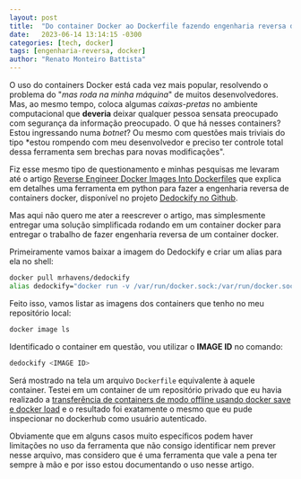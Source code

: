 ```yaml
---
layout: post
title:  "Do container Docker ao Dockerfile fazendo engenharia reversa de um container docker com o Dedockify"
date:   2023-06-14 13:14:15 -0300
categories: [tech, docker]
tags: [engenharia-reversa, docker]
author: "Renato Monteiro Battista"
---
```

O uso do containers Docker está cada vez mais popular, resolvendo o problema do "*mas roda na minha máquina*" de muitos desenvolvedores. Mas, ao mesmo tempo, coloca algumas *caixas-pretas* no ambiente computacional que **deveria** deixar qualquer pessoa sensata preocupado com segurança da informação preocupado. O que há nesses containers? Estou ingressando numa *botnet*? Ou mesmo com questões mais triviais do tipo *estou rompendo com meu desenvolvedor e preciso ter controle total dessa ferramenta sem brechas para novas modificações".

Fiz esse mesmo tipo de questionamento e minhas pesquisas me levaram até o artigo [Reverse Engineer Docker Images Into Dockerfiles](https://itnext.io/reverse-engineer-docker-images-into-dockerfiles-453d3d21d896) que explica em detalhes uma ferramenta em python para fazer a engenharia reversa de containers docker, disponível no projeto [Dedockify no Github](https://github.com/mrhavens/Dedockify).

Mas aqui não quero me ater a reescrever o artigo, mas simplesmente entregar uma solução simplificada rodando em um container docker para entregar o trabalho de fazer engenharia reversa de um container docker.

Primeiramente vamos baixar a imagem do Dedockify e criar um alias para ela no shell:

```bash
docker pull mrhavens/dedockify
alias dedockify="docker run -v /var/run/docker.sock:/var/run/docker.sock --rm mrhavens/dedockify"
```

Feito isso, vamos listar as imagens dos containers que tenho no meu repositório local:

```bash
docker image ls
```

Identificado o container em questão, vou utilizar o **IMAGE ID** no comando:

```bash
dedockify <IMAGE ID>
```

Será mostrado na tela um arquivo `Dockerfile` equivalente à aquele container. Testei em um container de um repositório privado que eu havia realizado a [transferência de containers de modo offline usando docker save e docker load](https://doc.rmbinformatica.com.br/ajuda/redes-e-infraestrutura/docker/usando-containers-docker-sem-internet-offline) e o resultado foi exatamente o mesmo que eu pude inspecionar no dockerhub como usuário autenticado.

Obviamente que em alguns casos muito específicos podem haver limitações no uso da ferramenta que não consigo identificar nem prever nesse arquivo, mas considero que é uma ferramenta que vale a pena ter sempre à mão e por isso estou documentando o uso nesse artigo.